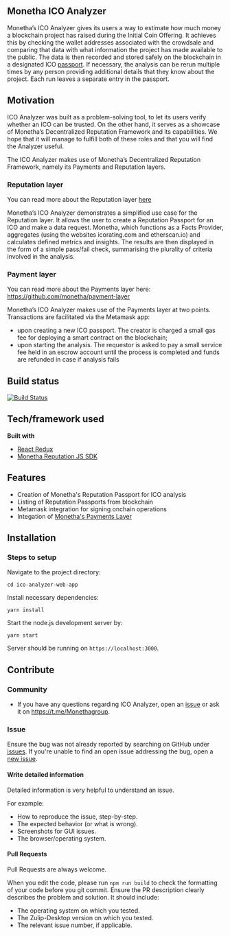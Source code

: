 ## Monetha ICO Analyzer

Monetha’s ICO Analyzer gives its users a way to estimate how much money a blockchain project has raised during the Initial Coin Offering. It achieves this by checking the wallet addresses associated with the crowdsale and comparing that data with what information the project has made available to the public. The data is then recorded and stored safely on the blockchain in a designated ICO [passport](https://github.com/monetha/reputation-contracts). If necessary, the analysis can be rerun multiple times by any person providing additional details that they know about the project. Each run leaves a separate entry in the passport.

## Motivation

ICO Analyzer was built as a problem-solving tool, to let its users verify whether an ICO can be trusted. On the other hand, it serves as a showcase of Monetha’s Decentralized Reputation Framework and its capabilities. We hope that it will manage to fulfill both of these roles and that you will find the Analyzer useful.

The ICO Analyzer makes use of Monetha’s Decentralized Reputation Framework, namely its Payments and Reputation layers. 

### Reputation layer

You can read more about the Reputation layer [here](https://github.com/monetha/reputation-layer)

Monetha’s ICO Analyzer demonstrates a simplified use case for the Reputation layer. It allows the user to create a Reputation Passport for an ICO and make a data request. Monetha, which functions as a Facts Provider, aggregates (using the websites icorating.com and etherscan.io) and calculates defined metrics and insights. The results are then displayed in the form of a simple pass/fail check, summarising the plurality of criteria involved in the analysis.


### Payment layer

You can read more about the Payments layer here: https://github.com/monetha/payment-layer

Monetha’s ICO Analyzer makes use of the Payments layer at two points. Transactions are facilitated via the Metamask app:

* upon creating a new ICO passport. The creator is charged a small gas fee for deploying a smart contract on the blockchain;
* upon starting the analysis. The requestor is asked to pay a small service fee held in an escrow account until the process is completed and funds are refunded in case if analysis fails


## Build status

[![Build Status](https://travis-ci.org/monetha/ico-analyzer-web-app.svg?branch=master)](https://travis-ci.org/monetha/ico-analyzer-web-app)
 
## Tech/framework used

<b>Built with</b>
- [React Redux](https://github.com/reduxjs/react-redux)
- [Monetha Reputation JS SDK](https://github.com/monetha/reputation-js-sdk)

## Features

* Creation of Monetha's Reputation Passport for ICO analysis
* Listing of Reputation Passports from blockchain
* Metamask integration for signing onchain operations
* Integation of [Monetha's Payments Layer](https://github.com/monetha/payment-layer)

## Installation

### Steps to setup

Navigate to the project directory:

`cd ico-analyzer-web-app`

Install necessary dependencies:

`yarn install`

Start the node.js development server by:

`yarn start`

Server should be running on `https://localhost:3000`.

## Contribute

### Community

* If you have any questions regarding ICO Analyzer, open an [issue](https://github.com/monetha/ico-analyzer-web-app/issues/new) or ask it on https://t.me/Monethagroup.

### Issue

Ensure the bug was not already reported by searching on GitHub under [issues](https://github.com/monetha/ico-analyzer-web-app/issues). If you're unable to find an open issue addressing the bug, open a [new issue](https://github.com/monetha/ico-analyzer-web-app/issues/new).

#### Write detailed information
Detailed information is very helpful to understand an issue.

For example:

* How to reproduce the issue, step-by-step.
* The expected behavior (or what is wrong).
* Screenshots for GUI issues.
* The browser/operating system.

#### Pull Requests

Pull Requests are always welcome.

When you edit the code, please run `npm run build` to check the formatting of your code before you git commit.
Ensure the PR description clearly describes the problem and solution. It should include:
* The operating system on which you tested.
* The Zulip-Desktop version on which you tested.
* The relevant issue number, if applicable.



